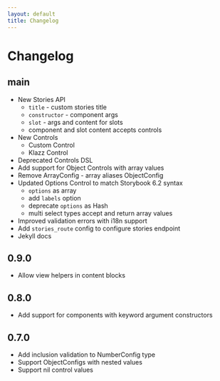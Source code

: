 ```yaml
---
layout: default
title: Changelog
---
```


# Changelog

## main

* New Stories API
  * `title` - custom stories title 
  * `constructor` - component args
  * `slot` - args and content for slots
  * component and slot content accepts controls
* New Controls
  * Custom Control
  * Klazz Control
* Deprecated Controls DSL
* Add support for Object Controls with array values
* Remove ArrayConfig - array aliases ObjectConfig
* Updated Options Control to match Storybook 6.2 syntax
  * `options` as array
  * add `labels` option
  * deprecate `options` as Hash
  * multi select types accept and return array values
* Improved validation errors with i18n support
* Add `stories_route` config to configure stories endpoint
* Jekyll docs

## 0.9.0

* Allow view helpers in content blocks

## 0.8.0

* Add support for components with keyword argument constructors

## 0.7.0

* Add inclusion validation to NumberConfig type
* Support ObjectConfigs with nested values
* Support nil control values